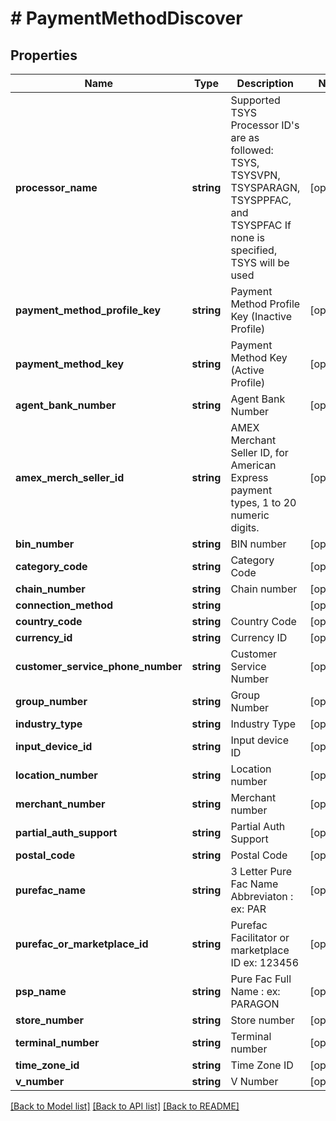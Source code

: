 # # PaymentMethodDiscover

## Properties

Name | Type | Description | Notes
------------ | ------------- | ------------- | -------------
**processor_name** | **string** | Supported TSYS Processor ID&#39;s are as followed:  TSYS, TSYSVPN, TSYSPARAGN, TSYSPPFAC, and TSYSPFAC  If none is specified, TSYS will be used | [optional]
**payment_method_profile_key** | **string** | Payment Method Profile Key (Inactive Profile) | [optional]
**payment_method_key** | **string** | Payment Method Key (Active Profile) | [optional]
**agent_bank_number** | **string** | Agent Bank Number | [optional]
**amex_merch_seller_id** | **string** | AMEX Merchant Seller ID, for American Express payment types, 1 to 20 numeric digits. | [optional]
**bin_number** | **string** | BIN number | [optional]
**category_code** | **string** | Category Code | [optional]
**chain_number** | **string** | Chain number | [optional]
**connection_method** | **string** |  | [optional]
**country_code** | **string** | Country Code | [optional]
**currency_id** | **string** | Currency ID | [optional]
**customer_service_phone_number** | **string** | Customer Service Number | [optional]
**group_number** | **string** | Group Number | [optional]
**industry_type** | **string** | Industry Type | [optional]
**input_device_id** | **string** | Input device ID | [optional]
**location_number** | **string** | Location number | [optional]
**merchant_number** | **string** | Merchant number | [optional]
**partial_auth_support** | **string** | Partial Auth Support | [optional]
**postal_code** | **string** | Postal Code | [optional]
**purefac_name** | **string** | 3 Letter Pure Fac Name Abbreviaton : ex: PAR | [optional]
**purefac_or_marketplace_id** | **string** | Purefac Facilitator or marketplace ID ex: 123456 | [optional]
**psp_name** | **string** | Pure Fac Full Name : ex: PARAGON | [optional]
**store_number** | **string** | Store number | [optional]
**terminal_number** | **string** | Terminal number | [optional]
**time_zone_id** | **string** | Time Zone ID | [optional]
**v_number** | **string** | V Number | [optional]

[[Back to Model list]](../../README.md#models) [[Back to API list]](../../README.md#endpoints) [[Back to README]](../../README.md)
